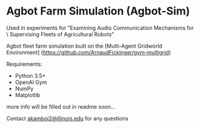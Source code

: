 # Agbot Farm Simulation (Agbot-Sim)
Used in experiments for "Examining Audio Communication Mechanisms for \\ Supervising Fleets of Agricultural Robots"

Agbot fleet farm simulation built on the [Multi-Agent Gridworld Environment] (https://github.com/ArnaudFickinger/gym-multigrid)

Requirements:
- Python 3.5+
- OpenAI Gym
- NumPy
- Matplotlib

more info will be filled out in readme soon...

Contact akamboj2@illinois.edu for any questions

